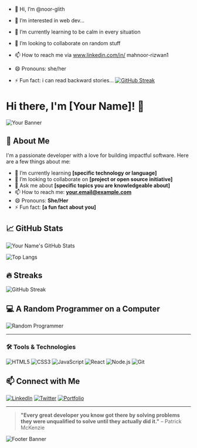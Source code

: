 - 👋 Hi, I’m @noor-glith
- 👀 I’m interested in web dev...
- 🌱 I’m currently learning to be calm in every situation
- 💞️ I’m looking to collaborate on random stuff
- 📫 How to reach me via www.linkedin.com/in/
mahnoor-rizwan1

 
- 😄 Pronouns: she/her
- ⚡ Fun fact: i can read backward stories...
  [![GitHub Streak](https://streak-stats.demolab.com/?user=noor-glith)](https://git.io/streak-stats)
<!---
noor-glith/noor-glith is a ✨ special ✨ repository because its `README.md` (this file) appears on your GitHub profile.
You can click the Preview link to take a look at your changes.
--->
# Hi there, I'm [Your Name]! 👋

![Your Banner](https://yourimageurl.com/banner.png)

## 🚀 About Me

I'm a passionate developer with a love for building impactful software. Here are a few things about me:

- 🌱 I’m currently learning **[specific technology or language]**
- 👯 I’m looking to collaborate on **[project or open source initiative]**
- 💬 Ask me about **[specific topics you are knowledgeable about]**
- 📫 How to reach me: **[your.email@example.com](mailto:your.email@example.com)**
- 😄 Pronouns: **She/Her**
- ⚡ Fun fact: **[a fun fact about you]**

## 📈 GitHub Stats

![Your Name's GitHub Stats](https://github-readme-stats.vercel.app/api?username=yourusername&show_icons=true&theme=radical)

![Top Langs](https://github-readme-stats.vercel.app/api/top-langs/?username=yourusername&layout=compact&theme=radical)

## 🔥 Streaks

![GitHub Streak](https://github-readme-streak-stats.herokuapp.com/?user=yourusername&theme=radical)

## 💻 A Random Programmer on a Computer

![Random Programmer](https://yourimageurl.com/programmer.png)

---

### 🛠️ Tools & Technologies

![HTML5](https://img.shields.io/badge/-HTML5-E34F26?style=flat&logo=html5&logoColor=white)
![CSS3](https://img.shields.io/badge/-CSS3-1572B6?style=flat&logo=css3&logoColor=white)
![JavaScript](https://img.shields.io/badge/-JavaScript-F7DF1E?style=flat&logo=javascript&logoColor=black)
![React](https://img.shields.io/badge/-React-61DAFB?style=flat&logo=react&logoColor=black)
![Node.js](https://img.shields.io/badge/-Node.js-339933?style=flat&logo=node.js&logoColor=white)
![Git](https://img.shields.io/badge/-Git-F05032?style=flat&logo=git&logoColor=white)

## 📫 Connect with Me

[![LinkedIn](https://img.shields.io/badge/-LinkedIn-blue?style=flat&logo=linkedin&logoColor=white)](https://linkedin.com/in/yourusername)
[![Twitter](https://img.shields.io/badge/-Twitter-1DA1F2?style=flat&logo=twitter&logoColor=white)](https://twitter.com/yourusername)
[![Portfolio](https://img.shields.io/badge/-Portfolio-black?style=flat&logo=dev.to&logoColor=white)](https://yourportfolio.com)

---

> **"Every great developer you know got there by solving problems they were unqualified to solve until they actually did it."** – Patrick McKenzie

![Footer Banner](https://yourimageurl.com/footer.png)
